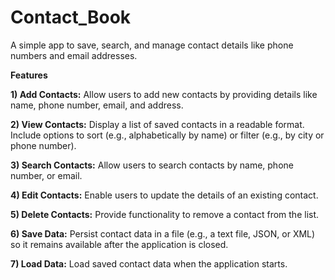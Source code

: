 # Contact_Book
A simple app to save, search, and manage contact details like phone numbers and email addresses.

**Features**

**1) Add Contacts:**
Allow users to add new contacts by providing details like name, phone number, email, and address.

**2) View Contacts:**
Display a list of saved contacts in a readable format.
Include options to sort (e.g., alphabetically by name) or filter (e.g., by city or phone number).

**3) Search Contacts:**
Allow users to search contacts by name, phone number, or email.

**4) Edit Contacts:**
Enable users to update the details of an existing contact.

**5) Delete Contacts:**
Provide functionality to remove a contact from the list.

**6) Save Data:**
Persist contact data in a file (e.g., a text file, JSON, or XML) so it remains available after the application is closed.

**7) Load Data:**
Load saved contact data when the application starts.
